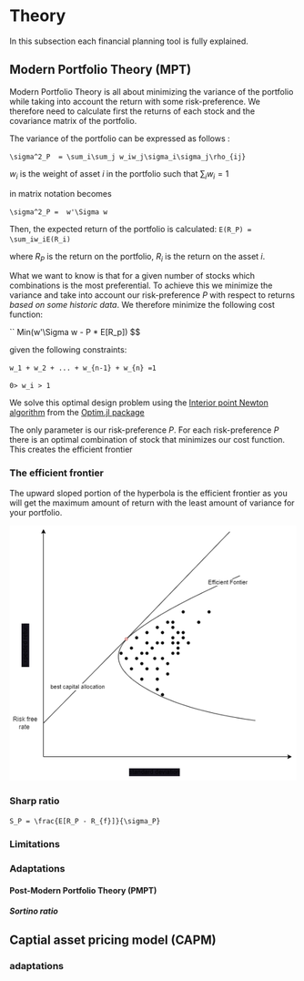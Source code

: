 # Theory
In this subsection each financial planning tool is fully explained. 
## Modern Portfolio Theory (MPT)

Modern Portfolio Theory is all about minimizing the variance of the portfolio while taking into account the return with some risk-preference. We therefore need to calculate first the returns of each stock and the covariance matrix of the portfolio. 


The variance of the portfolio can be expressed as follows : 

``\sigma^2_P  = \sum_i\sum_j w_iw_j\sigma_i\sigma_j\rho_{ij}``

$w_i$ is the weight of asset $i$ in the portfolio such that  $\sum_i w_i = 1$

in matrix notation becomes 

``\sigma^2_P =  w'\Sigma w  `` 

Then,  the expected return of the portfolio is calculated: ``E(R_P) = \sum_iw_iE(R_i)``

where $R_P$ is the return on the portfolio, $R_i$ is the return on the asset $i$. 

What we want to know is that for a given number of stocks which combinations is the most preferential. To achieve this we minimize the variance and take into account our risk-preference $P$ with respect to returns *based on some historic data*. 
We therefore minimize the following cost function: 

`` Min(w'\Sigma w - P * E[R_p]) $$ 

given the following constraints: 

`` w_1 + w_2 + ... + w_{n-1} + w_{n} =1  ``

`` 0> w_i > 1  ``

We solve this optimal design problem using the [Interior point Newton algorithm](https://en.wikipedia.org/wiki/Interior-point_method) from the [Optim.jl package](https://julianlsolvers.github.io/Optim.jl/stable/#)

The only parameter is our risk-preference $P$. For each risk-preference $P$ there is an optimal combination of stock that minimizes our cost function. This creates the efficient frontier 

### The efficient frontier 
The upward sloped portion of the hyperbola is the efficient frontier as you will get the maximum amount of return with the least amount of variance for your portfolio. 

![risk](images/efficient_frontier.png)




### Sharp ratio 

`` S_P = \frac{E[R_P - R_{f}]}{\sigma_P} `` 
### Limitations 

### Adaptations 

#### Post-Modern Portfolio Theory (PMPT)

##### Sortino ratio 


## Captial asset pricing model (CAPM) 

### adaptations 





